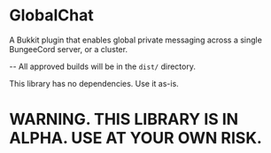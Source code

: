 GlobalChat
==========

A Bukkit plugin that enables global private messaging across a single BungeeCord server, or a cluster.

--
All approved builds will be in the ```dist/``` directory.

This library has no dependencies. Use it as-is.

WARNING. THIS LIBRARY IS IN ALPHA. USE AT YOUR OWN RISK.
========================================================
